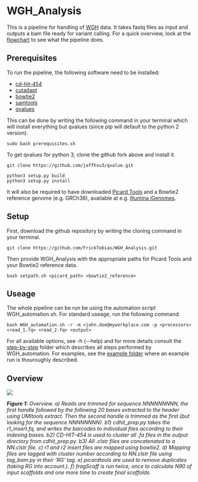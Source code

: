 # WGH_Analysis

This is a pipeline for handling of [WGH]() data. It takes fastq files as input and outputs a bam file ready for variant calling. For a quick overview, look at the [flowchart](https://github.com/FrickTobias/WGH_Analysis/blob/master/README.md#overview) to see what the pipeline does.

## Prerequisites

To run the pipeline, the following software need to be installed:

  - [cd-hit-454](https://github.com/weizhongli/cdhit.git)
  - [cutadapt](https://github.com/marcelm/cutadapt.git)
  - [bowtie2](https://github.com/BenLangmead/bowtie2)
  - [samtools](https://github.com/samtools/samtools)
  - [qvalues](https://github.com/jeffhsu3/qvalue.git)
  
This can be done by writing the following command in your terminal which will install everything but qvalues (since pip 
will default to the python 2 version). 

```
sudo bash prerequisites.sh
```

To get qvalues for python 3, clone the github fork above and install it.

```
git clone https://github.com/jeffhsu3/qvalue.git
```
```
python3 setup.py build
python3 setup.py install
```

It will also be required to have downloaded [Picard Tools](https://github.com/broadinstitute/picard) and a Bowtie2 reference genome (e.g. GRCh38), available at e.g. [Illumina iGenomes](https://support.illumina.com/sequencing/sequencing_software/igenome.html).

## Setup

First, download the github repository by writing the cloning command in your terminal.

```
git clone https://github.com/FrickTobias/WGH_Analysis.git
```

Then provide WGH_Analysis with the appropriate paths for Picard Tools and your Bowtie2 reference data. 


```
bash setpath.sh <picard_path> <bowtie2_reference>
```


## Useage

The whole pipeline can be run be using the automation script WGH_automation.sh. For standard useage, run the following command.

```
bash WGH_automation.sh -r -m <john.doe@myworkplace.com -p <processors> <read_1.fq> <read_2.fq> <output> 
```

For all available options, see -h (--help) and for more details consult the [step-by-step](https://github.com/FrickTobias/WGH_Analysis/tree/master/step-by-step) 
folder which describes all steps performed by WGH_automation. For examples, see the [example folder](https://github.com/FrickTobias/WGH_Analysis/tree/master/example) 
where an example run is thouroughly described.

## Overview

![](https://github.com/FrickTobias/WGH_Analysis/blob/master/figures/flowchart.png)

_**Figure 1:** Overview. a) Reads are trimmed for sequence NNNNNNNNN, the first handle followed by the following 20 
bases extracted to the header using UMItools extract. Then the second handle is trimmed as the first (but looking 
for the sequence NNNNNNNN). b1) cdhit_prep.py takes the r1_insert.fq, and writes the barcodes to individual files 
according to their indexing bases. b2) CD-HIT-454 is used to cluster all .fa files in the output directory from 
cdhit_prep.py. b3) All .clstr files are concatenated to a NN.clstr file. c) r1 and r2 insert files are mapped using 
bowtie2. d) Mapping files are tagged with cluster number according to NN.clstr file using tag_bam.py in their ‘RG’ tag. 
e) picardtools are used to remove duplicates (taking RG into account.). f) fragScaff is run twice, once to calculate 
N90 of input scaffolds and one more time to create final scaffolds._
